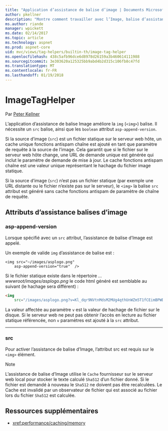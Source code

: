 ```yaml
---
title: "Application d’assistance de balise d’image | Documents Microsoft"
author: pkellner
description: "Montre comment travailler avec l’Image, balise d’assistance"
ms.author: riande
manager: wpickett
ms.date: 02/14/2017
ms.topic: article
ms.technology: aspnet
ms.prod: aspnet-core
uid: mvc/views/tag-helpers/builtin-th/image-tag-helper
ms.openlocfilehash: 438c5afb96dce6d8978d26159a3b460614111988
ms.sourcegitcommit: 3e303620a125325bb9abd4b2d315c106fb8c47fd
ms.translationtype: MT
ms.contentlocale: fr-FR
ms.lasthandoff: 01/19/2018
---
```

# <a name="imagetaghelper"></a>ImageTagHelper

Par [Peter Kellner](http://peterkellner.net) 

L’application d’assistance de balise Image améliore la `img` (`<img>`) balise. Il nécessite un `src` balise, ainsi que les `boolean` attribut `asp-append-version`.

Si la source d’image (`src`) est un fichier statique sur le serveur web hôte, un cache unique fonctions antispam chaîne est ajouté en tant que paramètre de requête à la source de l’image. Cela garantit que si le fichier sur le serveur web hôte change, une URL de demande unique est générée qui inclut le paramètre de demande de mise à jour. Le cache fonctions antispam chaîne est une valeur unique représentant le hachage du fichier image statique.

Si la source d’image (`src`) n’est pas un fichier statique (par exemple une URL distante ou le fichier n’existe pas sur le serveur), le `<img>` la balise `src` attribut est généré sans cache fonctions antispam de paramètre de chaîne de requête.

## <a name="image-tag-helper-attributes"></a>Attributs d’assistance balises d’image


### <a name="asp-append-version"></a>asp-append-version

Lorsque spécifié avec un `src` attribut, l’assistance de balise d’Image est appelé.

Un exemple de valide `img` d’assistance de balise est :

```cshtml
<img src="~/images/asplogo.png" 
    asp-append-version="true"  />
```

Si le fichier statique existe dans le répertoire *... wwwroot/images/asplogo.png* le code html généré est semblable au suivant (le hachage sera différent) :

```html
<img 
    src="/images/asplogo.png?v=Kl_dqr9NVtnMdsM2MUg4qthUnWZm5T1fCEimBPWDNgM"/>
```

La valeur affectée au paramètre `v` est la valeur de hachage de fichier sur le disque. Si le serveur web ne peut pas obtenir l’accès en lecture au fichier statique référencée, non `v` paramètres est ajouté à la `src` attribut.

- - -

### <a name="src"></a>src

Pour activer l’assistance de balise d’Image, l’attribut src est requis sur le `<img>` élément. 

> [!NOTE]
> L’assistance de balise d’Image utilise le `Cache` fournisseur sur le serveur web local pour stocker le texte calculé `Sha512` d’un fichier donné. Si le fichier est demandé à nouveau le `Sha512` ne doivent pas être recalculées. Le Cache est invalidé par un observateur de fichier qui est associé au fichier lors du fichier `Sha512` est calculée.

## <a name="additional-resources"></a>Ressources supplémentaires

* <xref:performance/caching/memory>
